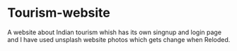 # Tourism-website
A website about Indian tourism whish has its own singnup and login page and I have used unsplash website photos which gets change when Reloded.
